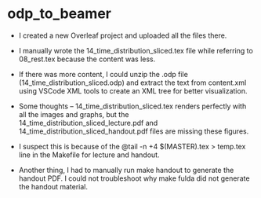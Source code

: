 # odp_to_beamer
- I created a new Overleaf project and uploaded all the files there.

- I manually wrote the 14_time_distribution_sliced.tex file while referring to 08_rest.tex because the content was less.

- If there was more content, I could unzip the .odp file (14_time_distribution_sliced.odp) and extract the text from content.xml using VSCode XML tools to create an XML tree for better visualization.

- Some thoughts – 14_time_distribution_sliced.tex renders perfectly with all the images and graphs, but the 14_time_distribution_sliced_lecture.pdf and 14_time_distribution_sliced_handout.pdf files are missing these figures.

- I suspect this is because of the @tail -n +4 $(MASTER).tex > temp.tex line in the Makefile for lecture and handout.

- Another thing, I had to manually run make handout to generate the handout PDF. I could not troubleshoot why make fulda did not generate the handout material.
